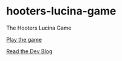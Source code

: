 # hooters-lucina-game
The Hooters Lucina Game

[Play the game](https://theyoostink.github.io/hooters-lucina-game/)

[Read the Dev Blog](https://theyoostink.github.io/hooters-lucina-game/devblog.html)